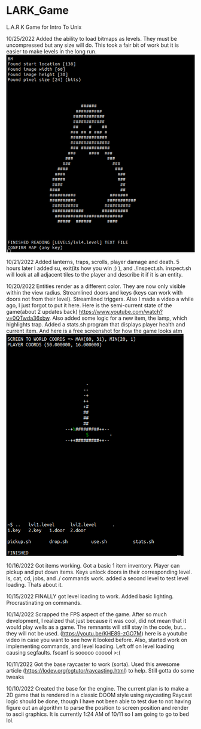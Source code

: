 # LARK_Game
L.A.R.K Game for Intro To Unix

10/25/2022
  Added the ability to load bitmaps as levels. They must be uncompressed but any size will do. This took a fair bit of work but it is easier to make levels in the long run.
  ![Screenshot](Screenshots/tuxPic.png "Screenshot")

10/21/2022
  Added lanterns, traps, scrolls, player damage and death. 5 hours later I added su, exit(its how you win ;) ), and ./inspect.sh. inspect.sh will look at all adjacent tiles to the player and describe it if it is an entity.

10/20/2022
  Entities render as a different color. They are now only visible within the view radius. Streamlined doors and keys (keys can work with doors not from their level). Streamlined triggers. Also I made a video a while ago, I just forgot to put it here. Here is the semi-current state of the game(about 2 updates back) https://www.youtube.com/watch?v=0QTwda36xbw. Also added some logic for a new item, the lamp, which highlights trap. Added a stats.sh program that displays player health and current item. And here is a free screenshot for how the game looks atm <br />
  ![Screenshot](Screenshots/screenshot_03.png "Screenshot")

10/16/2022
  Got items working. Got a basic 1 item inventory. Player can pickup and put down items. Keys unlock doors in their corresponding level. ls, cat, cd, jobs, and ./ commands work. added a second level to test level loading. Thats about it.

10/15/2022
  FINALLY got level loading to work. Added basic lighting. Procrastinating on commands.

10/14/2022
  Scrapped the FPS aspect of the game. After so much development, I realized that just because it was cool, did not mean that it would play wells as a game. The remnants will still stay in the code, but... they will not be used. (https://youtu.be/KHE89-zGO7M) here is a youtube video in case you want to see how it looked before. Also, started work on implementing commands, and level loading. Left off on level loading causing segfaults. fscanf is sooooo cooool >:(

10/11/2022
  Got the base raycaster to work (sorta). Used this awesome article (https://lodev.org/cgtutor/raycasting.html) to help. Still gotta do some tweaks

10/10/2022
  Created the base for the engine. The current plan is to make a 2D game that is rendered in a classic DOOM style using raycasting
  Raycast logic should be done, though I have not been able to test due to not having figure out an algorithm to parse the position to screen position and render to ascii graphics.
  It is currently 1:24 AM of 10/11 so I am going to go to bed lol.
